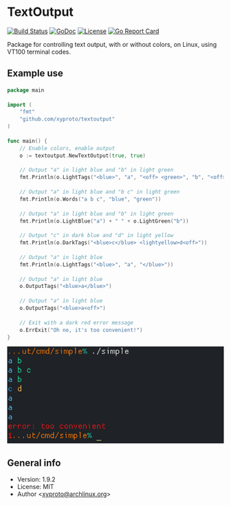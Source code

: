 # TextOutput

[![Build Status](https://travis-ci.com/xyproto/textoutput.svg?branch=master)](https://travis-ci.com/xyproto/textoutput) [![GoDoc](https://godoc.org/github.com/xyproto/textoutput?status.svg)](https://godoc.org/github.com/xyproto/textoutput) [![License](https://img.shields.io/badge/license-MIT-green.svg?style=flat)](https://raw.githubusercontent.com/xyproto/textoutput/master/LICENSE) [![Go Report Card](https://goreportcard.com/badge/github.com/xyproto/textoutput)](https://goreportcard.com/report/github.com/xyproto/textoutput)

Package for controlling text output, with or without colors, on Linux, using VT100 terminal codes.

## Example use

```go
package main

import (
	"fmt"
	"github.com/xyproto/textoutput"
)

func main() {
	// Enable colors, enable output
	o := textoutput.NewTextOutput(true, true)

	// Output "a" in light blue and "b" in light green
	fmt.Println(o.LightTags("<blue>", "a", "<off> <green>", "b", "<off>"))

	// Output "a" in light blue and "b c" in light green
	fmt.Println(o.Words("a b c", "blue", "green"))

	// Output "a" in light blue and "b" in light green
	fmt.Println(o.LightBlue("a") + " " + o.LightGreen("b"))

	// Output "c" in dark blue and "d" in light yellow
	fmt.Println(o.DarkTags("<blue>c</blue> <lightyellow>d<off>"))

	// Output "a" in light blue
	fmt.Println(o.LightTags("<blue>", "a", "</blue>"))

	// Output "a" in light blue
	o.OutputTags("<blue>a</blue>")

	// Output "a" in light blue
	o.OutputTags("<blue>a<off>")

	// Exit with a dark red error message
	o.ErrExit("Oh no, it's too convenient!")
}
```

![screenshot](img/screenshot.png)

## General info

* Version: 1.9.2
* License: MIT
* Author &lt;xyproto@archlinux.org&gt;
